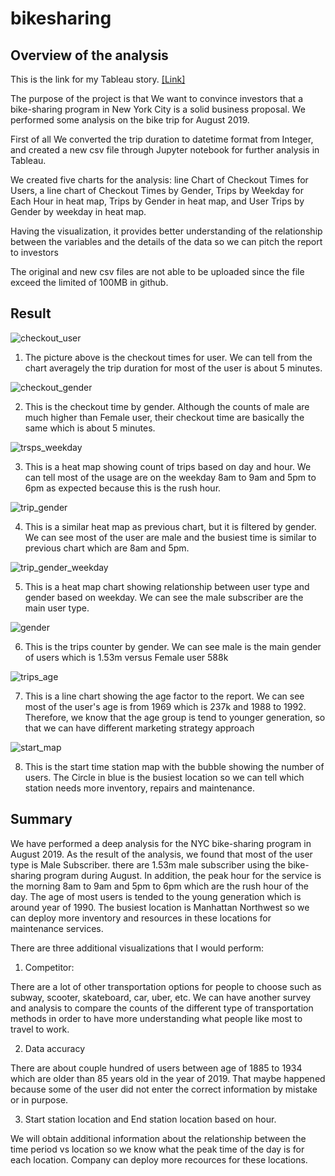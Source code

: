 # bikesharing

## Overview of the analysis

This is the link for my Tableau story. [[Link]](https://public.tableau.com/app/profile/eric.cheuk.him.ng/viz/Module_14_challenge_16541184852790/Storyforanalysis)

The purpose of the project is that We want to convince investors that a bike-sharing program in New York City is a solid business proposal. We performed some analysis on the bike trip for August 2019.

First of all We converted the trip duration to datetime format from Integer, and created a new csv file through Jupyter notebook for further analysis in Tableau.

We created five charts for the analysis: line Chart of Checkout Times for Users, a line chart of Checkout Times by Gender, Trips by Weekday for Each Hour in heat map, Trips by Gender in heat map, and User Trips by Gender by weekday in heat map.

Having the visualization, it provides better understanding of the relationship between the variables and the details of the data so we can pitch the report to investors

The original and new csv files are not able to be uploaded since the file exceed the limited of 100MB in github.

## Result


![checkout_user](https://user-images.githubusercontent.com/100378319/171764548-3a728864-574c-4d42-9fe8-ba569def6cf0.png)

1. The picture above is the checkout times for user. We can tell from the chart averagely the trip duration for most of the user is about 5 minutes.


![checkout_gender](https://user-images.githubusercontent.com/100378319/171763231-7fcff93f-5553-49be-8097-3eea57b8596f.png)

2. This is the checkout time by gender. Although the counts of male are much higher than Female user, their checkout time are basically the same which is about 5 minutes.


![trsps_weekday](https://user-images.githubusercontent.com/100378319/171763243-fd714344-5088-45a6-857b-4bdeca5fe4e5.png)

3. This is a heat map showing count of trips based on day and hour. We can tell most of the usage are on the weekday 8am to 9am and 5pm to 6pm as expected because this is the rush hour.


![trip_gender](https://user-images.githubusercontent.com/100378319/171763252-1780767a-84cb-4bb7-9ef7-b5157d6daa82.png)

4. This is a similar heat map as previous chart, but it is filtered by gender. We can see most of the user are male and the busiest time is similar to previous chart which are 8am and 5pm.


![trip_gender_weekday](https://user-images.githubusercontent.com/100378319/171763267-a5086f1d-f29b-4008-96bd-89a475be4bc2.png)

5. This is a heat map chart showing relationship between user type and gender based on weekday. We can see the male subscriber are the main user type.


![gender](https://user-images.githubusercontent.com/100378319/171763285-80e21107-01ae-4f1e-86f4-f482f500280d.png)

6. This is the trips counter by gender. We can see male is the main gender of users which is 1.53m versus Female user 588k 


![trips_age](https://user-images.githubusercontent.com/100378319/171763292-d56c39ce-ff38-48a0-8548-895d77596964.png)

7. This is a line chart showing the age factor to the report. We can see most of the user's age is from 1969 which is 237k and 1988 to 1992. Therefore, we know that the age group is tend to younger generation, so that we can have different marketing strategy approach



![start_map](https://user-images.githubusercontent.com/100378319/171763308-eeebfb13-e034-4b61-90d3-23176c732237.png)

8. This is the start time station map with the bubble showing the number of users. The Circle in blue is the busiest location so we can tell which station needs more inventory, repairs and maintenance.


## Summary 

We have performed a deep analysis for the NYC bike-sharing program in August 2019. As the result of the analysis, we found that most of the user type is Male Subscriber. there are 1.53m male subscriber using the bike-sharing program during August. In addition, the peak hour for the service is the morning 8am to 9am and 5pm to 6pm which are the rush hour of the day. The age of most users is tended to the young generation which is around year of 1990. The busiest location is Manhattan Northwest so we can deploy more inventory and resources in these locations for maintenance services.

There are three additional visualizations that I would perform:

1. Competitor:

There are a lot of other transportation options for people to choose such as subway, scooter, skateboard, car, uber, etc. We can have another survey and analysis to compare the counts of the different type of transportation methods in order to have more understanding what people like most to travel to work.

2. Data accuracy

There are about couple hundred of users between age of 1885 to 1934 which are older than 85 years old in the year of 2019. That maybe happened because some of the user did not enter the correct information by mistake or in purpose.

3. Start station location and End station location based on hour.
  
We will obtain additional information about the relationship between the time period vs location so we know what the peak time of the day is for each location. Company can deploy more recources for these locations.




